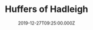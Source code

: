 ---
date: 2019-12-27T09:25:00.000Z
title: Huffers of Hadleigh
latitude: 52.044768970680046
longitude: 0.9528065517153052
category: checkin
---